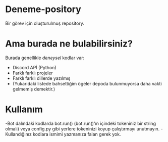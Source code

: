 # Deneme-pository
Bir görev için oluşturulmuş repository.

# Ama burada ne bulabilirsiniz?
Burada genellikle *deneysel* kodlar var:
- Discord APİ (Python)
- Farklı farklı projeler
- Farklı farklı dillerde yazılmış
- (Yukarıdaki listede bahsettiğim ögeler depoda bulunmuyorsa daha vakti gelmemiş demektir.)

# Kullanım
-Bot dalındaki kodlarda bot.run() (bot.run()'ın içindeki tokeniniz bir string olmalı) veya config.py gibi yerlere tokeninizi koyup çalıştırmayı unutmayın.
-Kullandığınız kodlara ismimi yazmanıza falan gerek yok.
